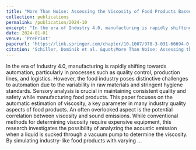 ```yaml
---
title: "More Than Noise: Assessing the Viscosity of Food Products Based on Sound Emission"
collection: publications
permalink: /publication/2024-10
excerpt: "In the era of Industry 4.0, manufacturing is rapidly shifting towards automation, particularly in processes such as quality control, production lines, and logistics. However, the food industry poses distinctive challenges to automation due to the variability in raw materials and stringent hygiene standards. Sensory analysis is crucial in maintaining consistent quality and safety while manufacturing food products [...]"
date: 2024-01-01
venue: 'PrePrint'
paperurl: 'https://link.springer.com/chapter/10.1007/978-3-031-66694-0_13'
citation: 'Schiller, Dominik et al. &quot;More Than Noise: Assessing the Viscosity of Food Products Based on Sound Emission.&quot; PrePrint. Springer Nature Switzerland, 2024'
---
```

In the era of Industry 4.0, manufacturing is rapidly shifting towards automation, particularly in processes such as quality control, production lines, and logistics. However, the food industry poses distinctive challenges to automation due to the variability in raw materials and stringent hygiene standards. Sensory analysis is crucial in maintaining consistent quality and safety while manufacturing food products. This paper focuses on the automatic estimation of viscosity, a key parameter in many industry quality aspects of food products. An often overlooked aspect is the potential correlation between viscosity and sound emissions. While conventional methods for determining viscosity require expensive equipment, this research investigates the possibility of analyzing the acoustic emission when a liquid is sucked through a vacuum pump to determine the viscosity. By simulating industry-like food products with varying ...
